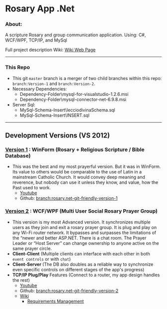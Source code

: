 # Rosary App .Net

### About:

A scripture Rosary and group communication application. Using: C#, WCF/WPF, TCP/IP, and MySql

Full project description Wiki: [Wiki Web Page](http://mezcel.wixsite.com/rosary)

---

### This Repo

* This git ```master``` branch is a merger of two child branches within this repo: ```branch:Version-1``` and ```branch:Version-2```.
* Necessary Dependencies:
    * Dependency-Folder\mysql-for-visualstudio-1.2.6.msi
    * Dependency-Folder\mysql-connector-net-6.9.8.msi
* Server Sql:
    * MySql-Schema-Insert\lecciodivinaSchema.sql
    * MySql-Schema-Insert\INSERT.sql

---

## Development Versions (VS 2012)

### [Version 1](https://www.youtube.com/watch?v=VLw9K8jhlSk) : WinForm (Rosary + Religious Scripture / Bible Database)

* This was the best and my most prayerful version. But it was in WinForm. Its value to others would be comparable to the use of Latin in a mainstream Catholic Church. It would convey deep meaning and reverence, but nobody can use it unless they know, and value, how the Past used to work.
    - [Youtube](https://www.youtube.com/watch?v=VLw9K8jhlSk)
    - Github: [branch:rosary.net-git-friendly-version-1](https://github.com/mezcel/rosary.net/tree/master/rosary.net-git-friendly-version-1)

### [Version 2](http://mezcel.wixsite.com/rosary) : WCF/WPF (Multi User Social Rosary Prayer Group)

* This version is my most Advanced version. It synchronizes multiple users as they join and exit a rosary prayer group. It is plug and play on any Wi-Fi router network. It bypasses and surpasses the limitations of the “newer and better ASP.NET. There is a chat room. The Prayer Leader or “Host Server” can change ownership to anyone active on the same prayer circle.
* __Client-Client__ (Multiple clients can interface with each other in both ```event controls``` or with ```chat```)
* __Client-Server__ (The DB also doubles as a reliable way to synchronize even specific controls on different stages of the app's progress)
* __TCP/IP Plug/Play__ Features (Connect to a router, my app design handles the rest)
    - [Youtube](https://www.youtube.com/watch?v=nyNlIzxZSl8)
    - Github: [ branch:rosary.net-git-friendly-version-2](https://github.com/mezcel/rosary.net/tree/master/rosary.net-git-friendly-version-2)
    - [Wiki](http://mezcel.wixsite.com/rosary)
        - [Requirements Management](http://mezcel.wixsite.com/rosary/conceptual-requirements)
